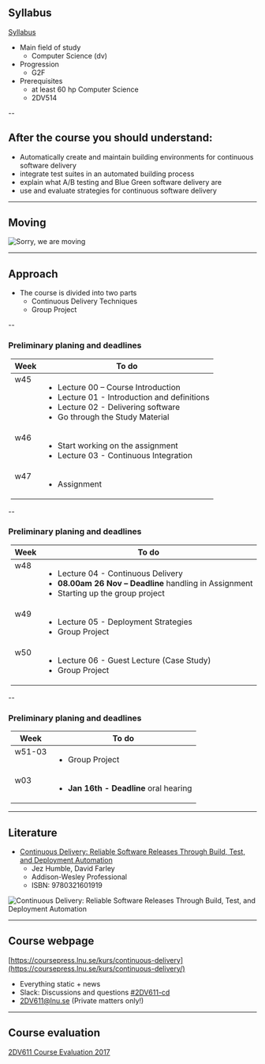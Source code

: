 <!-- Syllabus -->
## Syllabus
[Syllabus](http://kursplan.lnu.se/kursplaner/kursplan-2dv611-1.pdf)
* Main field of study
  * Computer Science (dv)
* Progression
  * G2F
* Prerequisites
  * at least 60 hp Computer Science
  * 2DV514


--
<!-- Goals -->
## After the course you should understand:
<!-- {_style="font-size: 140%"} -->
* Automatically create and maintain building environments for continuous software delivery
* integrate test suites in an automated building process
* explain what A/B testing and Blue Green software delivery are
* use and evaluate strategies for continuous software delivery

<!-- {_class="lnu-font-size-80 lnu-margin-right-30"} -->


---
## Moving
![Sorry, we are moving](https://media.giphy.com/media/d7fTn7iSd2ivS/giphy.gif)


---
## Approach
* The course is divided into two parts
    * Continuous Delivery Techniques
    * Group Project

<!-- {_style="font-size: 90%"} -->


--
### Preliminary planing  and deadlines
<table style="margin-left: 5px;">
  <thead>
    <tr>
      <th>Week</th>
      <th>To do</th>
    </tr>
  </thead>
  <tbody>
    <tr>
      <td style="vertical-align: top;">w45</td>
      <td>
        <ul>
          <li>Lecture 00 – Course Introduction </li>
          <li>Lecture 01 - Introduction and definitions</li>
          <li>Lecture 02 - Delivering software</li>
          <li>Go through the Study Material</li>
        </ul>
      </td>
    </tr>
    <tr>
      <td style="vertical-align: top;">w46</td>
      <td>
        <ul>
          <li>Start working on the assignment</li>
          <li>Lecture 03 - Continuous Integration</li>
        </ul>
      </td>
    </tr>
    <tr>
      <td style="vertical-align: top;">w47</td>
      <td>
        <ul>
          <li>Assignment</li>
        </ul>
      </td>
    </tr>
  </tbody>
</table>


--
### Preliminary planing  and deadlines
<table style="margin-left: 5px;">
  <thead>
    <tr>
      <th>Week</th>
      <th>To do</th>
    </tr>
  </thead>
  <tbody>
    <tr>
      <td style="vertical-align: top;">w48</td>
      <td>
        <ul>
          <li>Lecture 04 - Continuous Delivery</li>
          <li>
            <strong>08.00am 26 Nov – Deadline</strong> handling in Assignment
          </li>
          <li>Starting up the group project</li>
        </ul>
      </td>
    </tr>
    <tr>
      <td style="vertical-align: top;">w49</td>
      <td>
        <ul>
          <li>Lecture 05 - Deployment Strategies</li>
          <li>Group Project</li>
        </ul>
      </td>
    </tr>
    <tr>
      <td style="vertical-align: top;">w50</td>
      <td>
        <ul>
          <li>Lecture 06 - Guest Lecture (Case Study)</li>
          <li>Group Project</li>
        </ul>
      </td>
    </tr>
  </tbody>
</table>


--
### Preliminary planing  and deadlines
<table style="margin-left: 5px;">
  <thead>
    <tr>
      <th>Week</th>
      <th>To do</th>
    </tr>
  </thead>
  <tbody>
    <tr>
      <td style="vertical-align: top;">w51-03</td>
      <td>
        <ul>
          <li>Group Project</li>
        </ul>
      </td>
    </tr>
    <tr>
      <td style="vertical-align: top;">w03</td>
      <td>
        <ul>
          <li>
            <strong>Jan 16th - Deadline</strong> oral hearing</li>
        </ul>
      </td>
    </tr>
  </tbody>
</table>


---
<!-- Literature -->
## Literature
* [Continuous Delivery: Reliable Software Releases Through Build, Test, and Deployment Automation](https://www.adlibris.com/se/bok/continuous-delivery-reliable-software-releases-through-build-test-and-deployment-automation-9780321601919)
  * Jez Humble, David Farley
  * Addison-Wesley Professional
  * ISBN: 9780321601919

![Continuous Delivery: Reliable Software Releases Through Build, Test, and Deployment Automation](https://s2.adlibris.com/images/1963095/continuous-delivery-reliable-software-releases-through-build-test-and-deployment-automation.jpg)


---
<!-- webpage -->
## Course webpage
[https://coursepress.lnu.se/kurs/continuous-delivery](https://coursepress.lnu.se/kurs/continuous-delivery/)
* Everything static + news
* Slack: Discussions and questions [#2DV611-cd](https://coursepress.slack.com/archives/2DV611-cd)
* 2DV611@lnu.se (Private matters only!)

<!-- {_style="margin-right: 25%"} -->


---
<!-- Course evaluation -->
## Course evaluation
[ 2DV611 Course Evaluation 2017](2DV611-course-evaluation-ht17.pdf)
